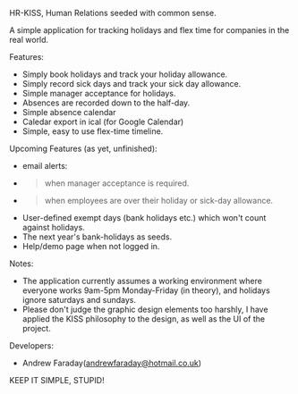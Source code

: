 HR-KISS, Human Relations seeded with common sense. 

A simple application for tracking holidays and flex time for companies in the real world. 

Features:
* Simply book holidays and track your holiday allowance.
* Simply record sick days and track your sick day allowance.
* Simple manager acceptance for holidays.
* Absences are recorded down to the half-day.
* Simple absence calendar
* Caledar export in ical (for Google Calendar)
* Simple, easy to use flex-time timeline. 

Upcoming Features (as yet, unfinished):
* email alerts:
* > when manager acceptance is required.
* > when employees are over their holiday or sick-day allowance.
* User-defined exempt days (bank holidays etc.) which won't count against holidays.
* The next year's bank-holidays as seeds.
* Help/demo page when not logged in.

Notes:
* The application currently assumes a working environment where everyone works 9am-5pm Monday-Friday (in theory), and holidays ignore saturdays and sundays.
* Please don't judge the graphic design elements too harshly, I have applied the KISS philosophy to the design, as well as the UI of the project.

Developers: 
* Andrew Faraday(andrewfaraday@hotmail.co.uk)

KEEP IT SIMPLE, STUPID!

